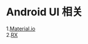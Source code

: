 # Android UI 相关
1.[Material.io](https://material.io/icons/)    
2.[RX](http://www.jcodecraeer.com/a/anzhuokaifa/androidkaifa/2015/1012/3572.html)
